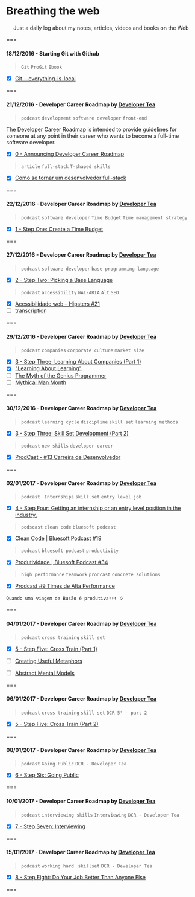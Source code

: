 # Breathing the web
<p align="center">
	Just a daily log about my notes, articles, videos and books on the Web
</p>
===

#### 18/12/2016 - Starting Git with Github

> `Git` `ProGit` `Ebook`

* [x] [Git --everything-is-local](https://git-scm.com/book/en/v2)

===

#### 21/12/2016 - Developer Career Roadmap by [Developer Tea](https://spec.fm/podcasts/developer-tea "A podcast for developers designed to fit inside your tea break")

> `podcast` `development` `software developer` `front-end`

The Developer Career Roadmap is intended to provide guidelines for someone at any point in their career who wants to become a full-time software developer.

* [x] [0 - Announcing Developer Career Roadmap](https://spec.fm/podcasts/developer-tea/49656)

> `article` `full-stack` `T-shaped skills`

* [x] [Como se tornar um desenvolvedor full-stack](http://blog.alura.com.br/como-se-tornar-um-desenvolvedor-full-stack-no-proximo-ano/ "via Blog Alura")

===

#### 22/12/2016 - Developer Career Roadmap by [Developer Tea](https://spec.fm/podcasts/developer-tea "A podcast for developers designed to fit inside your tea break")

> `podcast` `software developer` `Time Budget` `Time management strategy`

* [x] [1 - Step One: Create a Time Budget](https://spec.fm/podcasts/developer-tea/49760 "In today's episode, we talk about step one in the Developer Career Roadmap: budgeting your time.")

===

#### 27/12/2016 - Developer Career Roadmap by [Developer Tea](https://spec.fm/podcasts/developer-tea "A podcast for developers designed to fit inside your tea break")

> `podcast` `software developer` `base programming language`

* [x] [2 - Step Two: Picking a Base Language](https://spec.fm/podcasts/developer-tea/49854 "We talk about step two in the Developer Career Roadmap: Picking your base programming language.")

> `podcast` `accessibility` `WAI-ARIA` `Alt` `SEO`

* [x] [Acessibilidade web – Hipsters #21](http://hipsters.tech/acessibilidade-web-hipsters-21/ "via hipsters.tech")
* [ ] [transcription](http://hipsters.tech/acessibilidade-web-hipsters-21-transcricao/ "Acessibilidade web – Hipsters #21 – Transcrição")

===

#### 29/12/2016 - Developer Career Roadmap by [Developer Tea](https://spec.fm/podcasts/developer-tea "A podcast for developers designed to fit inside your tea break")

> `podcast` `companies` `corporate culture` `market size`

* [x] [3 - Step Three: Learning About Companies (Part 1)](https://spec.fm/podcasts/developer-tea/49854 "In today's episode, we start step 3 of the Developer Career Roadmap.")
* [x] ["Learning About Learning"](https://spec.fm/podcasts/developer-tea/6530 "Learning is one of the most important skills for developers to cultivate.")
* [ ] [The Myth of the Genius Programmer](https://www.youtube.com/watch?v=0SARbwvhupQ "via Google I/O 2009")
* [ ] [Mythical Man Month](https://www.amazon.com/Mythical-Man-Month-Software-Engineering-Anniversary/dp/0201835959 "Essays on Software Engineering, Anniversary Edition (2nd Edition)")

===

#### 30/12/2016 - Developer Career Roadmap by [Developer Tea](https://spec.fm/podcasts/developer-tea "A podcast for developers designed to fit inside your tea break")

> `podcast` `learning cycle` `discipline` `skill set` `learning methods`

* [x] [3 - Step Three: Skill Set Development (Part 2)](https://spec.fm/podcasts/developer-tea/50032 "We discuss step three in the Developer Career Roadmap, the never ending learning cycle.")

> `podcast` `new skills` `developer career`

* [x] [ProdCast - #13 Carreira de Desenvolvedor](http://www.concretesolutions.com.br/2016/10/11/prodcast-13-desenvolvedor/ "via Concrete Solutions published on 10-11-16")

===

#### 02/01/2017 - Developer Career Roadmap by [Developer Tea](https://spec.fm/podcasts/developer-tea "A podcast for developers designed to fit inside your tea break")

> `podcast` ` Internships` `skill set` `entry level job`

* [x] [4 - Step Four: Getting an internship or an entry level position in the industry.](https://spec.fm/podcasts/developer-tea/51110 "In today's episode, we cover the fourth step in the Developer Career Roadmap: Getting an internship or an entry level position in the industry.")

> `podscast` `clean code` `bluesoft podcast`

* [x] [Clean Code | Bluesoft Podcast #19](http://labs.bluesoft.com.br/clean-code-bluesoft-podcast-19/ "Clean Code | Bluesoft Podcast #19")

> `podcast` `bluesoft podcast` `productivity`

* [x] [Produtividade | Bluesoft Podcast #34](http://labs.bluesoft.com.br/produtividade-bluesoft-podcast-34/ "Produtividade | Bluesoft Podcast #34")

> `high performance` `teamwork` `prodcast` `concrete solutions`

* [x] [Prodcast #9 Times de Alta Performance](http://www.concretesolutions.com.br/2016/08/18/prodcast-9-times-de-alta-performance/)

`Quando uma viagem de Busão é produtiva⇡⇡⇡ ツ`

===

#### 04/01/2017 - Developer Career Roadmap by [Developer Tea](https://spec.fm/podcasts/developer-tea "A podcast for developers designed to fit inside your tea break")

> `podcast` `cross training` `skill set`

* [x] [5 - Step Five: Cross Train (Part 1)](https://spec.fm/podcasts/developer-tea/51633 "In today's episode, we talk about the 5th step in the Developer Career Roadmap - cross training.")

* [ ] [Creating Useful Metaphors](https://spec.fm/podcasts/developer-tea/12509 "In this episode, I'll share with you why metaphors are so powerful, and how you can create effective metaphors yourself!")

* [ ] [Abstract Mental Models](https://spec.fm/podcasts/developer-tea/35551 "In today's episode, I talk about four different types of abstract mental models.")

===

#### 06/01/2017 - Developer Career Roadmap by [Developer Tea](https://spec.fm/podcasts/developer-tea "A podcast for developers designed to fit inside your tea break")

> `podcast` `cross training` `skill set` `DCR 5° - part 2`

* [x] [5 - Step Five: Cross Train (Part 2)](https://spec.fm/podcasts/developer-tea/51785 "In today's episode, we talk about the 5th step in the Developer Career Roadmap - cross training (Part 2).")

===

#### 08/01/2017 - Developer Career Roadmap by [Developer Tea](https://spec.fm/podcasts/developer-tea "A podcast for developers designed to fit inside your tea break")

> `podcast` `Going Public` `DCR - Developer Tea`

* [x] [6 - Step Six: Going Public](https://spec.fm/podcasts/developer-tea/52430 "In today's episode, we talk about Developer Career Roadmap step 6, going public.")

===

#### 10/01/2017 - Developer Career Roadmap by [Developer Tea](https://spec.fm/podcasts/developer-tea "A podcast for developers designed to fit inside your tea break")

> `podcast` `interviewing skills` `Interviewing` `DCR - Developer Tea`

* [x] [7 - Step Seven: Interviewing](https://spec.fm/podcasts/developer-tea/52760 "In today's episode, we talk about the incredibly important process of interviewing. More specifically, where you should interview, and for what position.")

===

#### 15/01/2017 - Developer Career Roadmap by [Developer Tea](https://spec.fm/podcasts/developer-tea "A podcast for developers designed to fit inside your tea break")

> `podcast` `working hard` ` skillset` `DCR - Developer Tea`

* [x] [8 - Step Eight: Do Your Job Better Than Anyone Else](https://spec.fm/podcasts/developer-tea/52905 "In today's episode, we cover the next step in the Developer Career Roadmap.")

===

